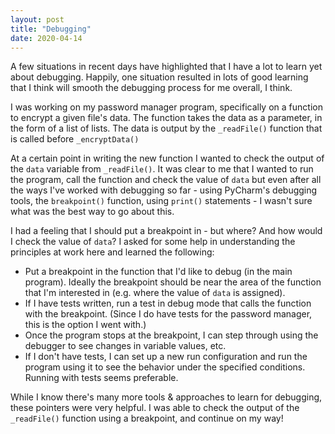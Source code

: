 ```yaml
---
layout: post
title: "Debugging"
date: 2020-04-14
---
```


A few situations in recent days have highlighted that I have a lot to learn yet about debugging. Happily, one situation resulted in lots of good learning that I think will smooth the debugging process for me overall, I think.

I was working on my password manager program, specifically on a function to encrypt a given file's data. The function takes the data as a parameter, in the form of a list of lists. The data is output by the `_readFile()` function that is called before `_encryptData()` 

At a certain point in writing the new function I wanted to check the output of the `data` variable from `_readFile()`. It was clear to me that I wanted to run the program, call the function and check the value of `data` but even after all the ways I've worked with debugging so far - using PyCharm's debugging tools, the `breakpoint()` function, using `print()` statements - I wasn't sure what was the best way to go about this. 

I had a feeling that I should put a breakpoint in - but where? And how would I check the value of `data`? I asked for some help in understanding the principles at work here and learned the following:

* Put a breakpoint in the function that I'd like to debug (in the main program). Ideally the breakpoint should be near the area of the function that I'm interested in (e.g. where the value of `data` is assigned). 
* If I have tests written, run a test in debug mode that calls the function with the breakpoint. (Since I do have tests for the password manager, this is the option I went with.)
* Once the program stops at the breakpoint, I can step through using the debugger to see changes in variable values, etc. 
* If I don't have tests, I can set up a new run configuration and run the program using it to see the behavior under the specified conditions. Running with tests seems preferable. 

While I know there's many more tools & approaches to learn for debugging, these pointers were very helpful. I was able to check the output of the `_readFile()` function using a breakpoint, and continue on my way!